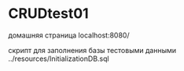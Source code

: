 # CRUDtest01
домашняя страница localhost:8080/

скрипт для заполнения базы тестовыми данными ../resources/InitializationDB.sql
